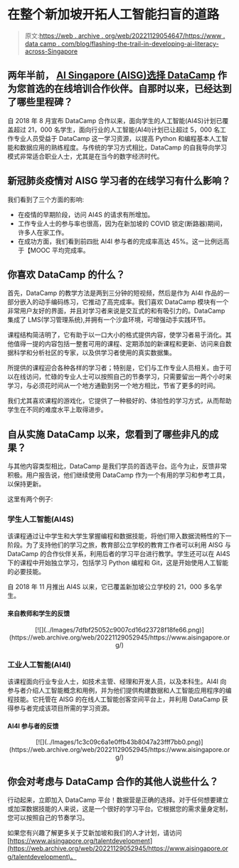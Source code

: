 # 在整个新加坡开拓人工智能扫盲的道路

> 原文:[https://web . archive . org/web/20221129054647/https://www . data camp . com/blog/flashing-the-trail-in-developing-ai-literacy-across-Singapore](https://web.archive.org/web/20221129054647/https://www.datacamp.com/blog/blazing-the-trail-in-developing-ai-literacy-across-singapore)

## 两年半前， [AI Singapore (AISG)选择 DataCamp](https://web.archive.org/web/20221129052945/https://www.datacamp.com/community/blog/ai-singapore-partnership) 作为您首选的在线培训合作伙伴。自那时以来，已经达到了哪些里程碑？

自 2018 年 8 月宣布 DataCamp 合作以来，面向学生的人工智能(AI4S)计划已覆盖超过 21，000 名学生，面向行业的人工智能(AI4I)计划已让超过 5，000 名工作专业人员受益于 DataCamp 这一学习资源，以提高 Python 和编程基本人工智能和数据应用的熟练程度。与传统的学习方式相比，DataCamp 的自我导向学习模式非常适合职业人士，尤其是在当今的数字经济时代。

## 新冠肺炎疫情对 AISG 学习者的在线学习有什么影响？

我们看到了三个方面的影响:

*   在疫情的早期阶段，访问 AI4S 的请求有所增加。
*   工作专业人士的参与率也很高，因为在新加坡的 COVID 锁定(断路器)期间，许多人在家工作。
*   在成功方面，我们看到前四批 AI4I 参与者的完成率高达 45%。这一比例远高于【MOOC 平均完成率。

## 你喜欢 DataCamp 的什么？

首先，DataCamp 的教学方法是两到三分钟的短视频，然后是作为 AI4I 作品的一部分嵌入的动手编码练习，它推动了高完成率。我们喜欢 DataCamp 模块有一个非常用户友好的界面，并且对学习者来说是交互式的和有吸引力的。DataCamp 集成了 LMS(学习管理系统),并拥有一个沙盒环境，可增强动手实践环节。

课程结构简洁明了，它有助于以一口大小的格式提供内容，使学习者易于消化。其他值得一提的内容包括一整套可用的课程、定期添加的新课程和更新、访问来自数据科学和分析社区的专家，以及供学习者使用的真实数据集。

所提供的课程迎合各种各样的学习者；特别是，它们与工作专业人员相关。由于可以在线访问，忙碌的专业人士可以按照自己的节奏学习，只需要留出一两个小时来学习，与必须花时间从一个地方通勤到另一个地方相比，节省了更多的时间。

我们尤其喜欢课程的游戏化，它提供了一种极好的、体验性的学习方式，从而帮助学生在不同的难度水平上取得进步。

## 自从实施 DataCamp 以来，您看到了哪些非凡的成果？

与其他内容类型相比，DataCamp 是我们学员的首选平台。迄今为止，反馈非常积极。用户报告说，他们继续使用 DataCamp 作为一个有用的学习和参考工具，以保持更新。

这里有两个例子:

### 学生人工智能(AI4S)

该课程通过让中学生和大学生掌握编程和数据技能，将他们带入数据流畅性的下一阶段。为了支持他们的学习之旅，教育部公立学校的教育工作者可以利用 AISG 与 DataCamp 的合作伙伴关系，利用后者的学习平台进行教学。学生还可以在 AI4S 下的课程中开始独立学习，包括学习 Python 编程和 Git，这是开始使用人工智能的必要技能。

自 2018 年 11 月推出 AI4S 以来，它已覆盖新加坡公立学校的 21，000 多名学生。

#### 来自教师和学生的反馈

<center>[![](../Images/7dfbf25052c9007cd16d23728f18fe66.png)](https://web.archive.org/web/20221129052945/https://www.aisingapore.org/)</center>

### 工业人工智能(AI4I)

该课程面向行业专业人士，如技术主管、经理和开发人员，以及本科生。AI4I 向参与者介绍人工智能概念和用例，并为他们提供构建数据和人工智能应用程序的编程技能。它托管在 AISG 的在线人工智能创客空间平台上，并利用 DataCamp 获得参与者完成该项目所需的学习资源。

#### AI4I 参与者的反馈

<center>[![](../Images/1c3c09c6a1e0ffb43b8047a23fff7bb0.png)](https://web.archive.org/web/20221129052945/https://www.aisingapore.org/)</center>

## 你会对考虑与 DataCamp 合作的其他人说些什么？

行动起来，立即加入 DataCamp 平台！数据营是正确的选择。对于任何想要建立或加深数据技能的人来说，这是一个很好的学习平台。它根据您的需求量身定制，您可以按照自己的节奏学习。

如果您有兴趣了解更多关于艾新加坡和我们的人才计划，请访问[https://www.aisingapore.org/talentdevelopment](https://web.archive.org/web/20221129052945/https://www.aisingapore.org/talentdevelopment)。